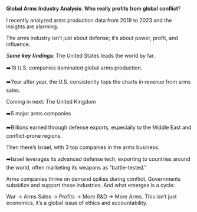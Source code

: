 𝐆𝐥𝐨𝐛𝐚𝐥 𝐀𝐫𝐦𝐬 𝐈𝐧𝐝𝐮𝐬𝐭𝐫𝐲 𝐀𝐧𝐚𝐥𝐲𝐬𝐢𝐬: 𝐖𝐡𝐨 𝐫𝐞𝐚𝐥𝐥𝐲 𝐩𝐫𝐨𝐟𝐢𝐭𝐬 𝐟𝐫𝐨𝐦 𝐠𝐥𝐨𝐛𝐚𝐥 𝐜𝐨𝐧𝐟𝐥𝐢𝐜𝐭?


I recently analyzed arms production data from 2019 to 2023 and the insights are alarming.

The arms industry isn’t just about defense; it’s about power, profit, and influence.

S𝒐𝒎𝒆 𝒌𝒆𝒚 𝒇𝒊𝒏𝒅𝒊𝒏𝒈𝒔:
The United States leads the world by far.

➡️18 U.S. companies dominated global arms production.

➡️Year after year, the U.S. consistently tops the charts in revenue from arms sales.

Coming in next: The United Kingdom

➡️5 major arms companies

➡️Billions earned through defense exports, especially to the Middle East and conflict-prone regions.

Then there’s Israel, with 3 top companies in the arms business.

➡️Israel leverages its advanced defense tech, exporting to countries around the world, often marketing its weapons as “battle-tested.”

Arms companies thrive on demand spikes during conflict. Governments subsidize and support these industries. And what emerges is a cycle:

War → Arms Sales → Profits → More R&D → More Arms.
This isn’t just economics, it’s a global issue of ethics and accountability.
